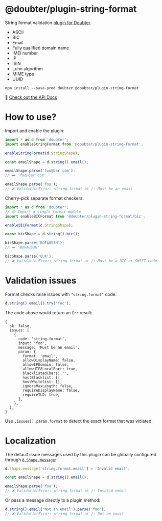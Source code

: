 # @doubter/plugin-string-format

String format validation [plugin for Doubter](https://github.com/smikhalevski/doubter).

- ASCII
- BIC
- Email
- Fully qualified domain name
- IMEI number
- IP
- ISIN
- Luhn algorithm
- MIME type
- UUID

```shell
npm install --save-prod doubter @doubter/plugin-string-format
```

🔎 [Check out the API Docs](https://smikhalevski.github.io/doubter-plugin-string-format)

# How to use?

Import and enable the plugin:

```ts
import * as d from 'doubter';
import enableStringFormat from '@doubter/plugin-string-format';

enableStringFormat(d.StringShape);

const emailShape = d.string().email();

emailShape.parse('foo@bar.com');
// ⮕ 'foo@bar.com'

emailShape.parse('foo');
// ❌ ValidationError: string.format at /: Must be an email
```

Cherry-pick separate format checkers:

```ts
import * as d from 'doubter';
// 🟡 Import a single format module
import enableBICFormat from '@doubter/plugin-string-format/bic';

enableBICFormat(d.StringShape);

const bicShape = d.string().bic();

bicShape.parse('BOFAUS3N');
// ⮕ 'BOFAUS3N'

bicShape.parse('QUX');
// ❌ ValidationError: string.format at /: Must be a BIC or SWIFT code
```

# Validation issues

Format checks raise issues with `"string.format"` code.

```ts
d.string().email().try('foo');
```

The code above would return an `Err` result:

```json5
{
  ok: false,
  issues: [
    {
      code: 'string.format',
      input: 'foo',
      message: 'Must be an email',
      param: {
        format: 'email',
        allowDisplayName: false,
        allowIPDomain: false,
        allowUTF8LocalPart: true,
        blacklistedChars: '',
        hostBlacklist: [],
        hostWhitelist: [],
        ignoreMaxLength: false,
        requireDisplayName: false,
        requireTLD: true,
      },
    },
  ],
}
```

Use `.issues[].param.format` to detect the exact format that was violated.

# Localization

The default issue messages used by this plugin can be globally configured through
[`d.Shape.message`](https://smikhalevski.github.io/doubter/latest/classes/core.Shape.html#messages):

```ts
d.Shape.message['string.format.email'] = 'Invalid email';

const emailShape = d.string().email();

emailShape.parse('foo');
// ❌ ValidationError: string.format at /: Invalid email
```

Or pass a message directly to a plugin method:

```ts
d.string().email('Not an email').parse('foo');
// ❌ ValidationError: string.format at /: Not an email
```
